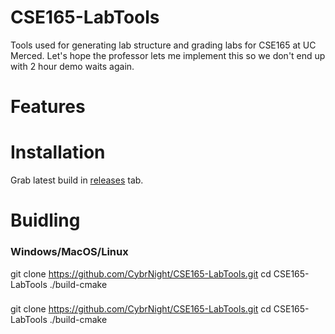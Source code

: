 
# CSE165-LabTools

Tools used for generating lab structure and grading labs for CSE165 at UC Merced.
Let's hope the professor lets me implement this so we don't end up with 2 hour demo waits again.

# Features

# Installation
Grab latest build in [releases](https://github.com/CybrNight/CSE165-LabTools/releases) tab.

# Buidling

### Windows/MacOS/Linux
  git clone https://github.com/CybrNight/CSE165-LabTools.git
  cd CSE165-LabTools
  ./build-cmake

### 
  git clone https://github.com/CybrNight/CSE165-LabTools.git
  cd CSE165-LabTools
  ./build-cmake
